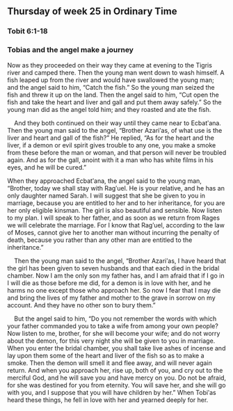 ## Thursday of week 25 in Ordinary Time

### Tobit 6:1-18

### Tobias and the angel make a journey

Now as they proceeded on their way they came at evening to the Tigris river and camped there. Then the young man went down to wash himself. A fish leaped up from the river and would have swallowed the young man; and the angel said to him, “Catch the fish.” So the young man seized the fish and threw it up on the land. Then the angel said to him, “Cut open the fish and take the heart and liver and gall and put them away safely.” So the young man did as the angel told him; and they roasted and ate the fish.

    And they both continued on their way until they came near to Ecbatʹana. Then the young man said to the angel, “Brother Azariʹas, of what use is the liver and heart and gall of the fish?” He replied, “As for the heart and the liver, if a demon or evil spirit gives trouble to any one, you make a smoke from these before the man or woman, and that person will never be troubled again. And as for the gall, anoint with it a man who has white films in his eyes, and he will be cured.”

When they approached Ecbatʹana, the angel said to the young man, “Brother, today we shall stay with Ragʹuel. He is your relative, and he has an only daughter named Sarah. I will suggest that she be given to you in marriage, because you are entitled to her and to her inheritance, for you are her only eligible kinsman. The girl is also beautiful and sensible. Now listen to my plan. I will speak to her father, and as soon as we return from Rages we will celebrate the marriage. For I know that Ragʹuel, according to the law of Moses, cannot give her to another man without incurring the penalty of death, because you rather than any other man are entitled to the inheritance.”

    Then the young man said to the angel, “Brother Azariʹas, I have heard that the girl has been given to seven husbands and that each died in the bridal chamber. Now I am the only son my father has, and I am afraid that if I go in I will die as those before me did, for a demon is in love with her, and he harms no one except those who approach her. So now I fear that I may die and bring the lives of my father and mother to the grave in sorrow on my account. And they have no other son to bury them.”

    But the angel said to him, “Do you not remember the words with which your father commanded you to take a wife from among your own people? Now listen to me, brother, for she will become your wife; and do not worry about the demon, for this very night she will be given to you in marriage. When you enter the bridal chamber, you shall take live ashes of incense and lay upon them some of the heart and liver of the fish so as to make a smoke. Then the demon will smell it and flee away, and will never again return. And when you approach her, rise up, both of you, and cry out to the merciful God, and he will save you and have mercy on you. Do not be afraid, for she was destined for you from eternity. You will save her, and she will go with you, and I suppose that you will have children by her.” When Tobiʹas heard these things, he fell in love with her and yearned deeply for her.